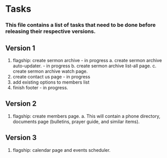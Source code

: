 # Tasks
### This file contains a list of tasks that need to be done before releasing their respective versions.

## Version 1
1. flagship: create sermon archive - in progress
    a. create sermon archive auto-updater. - in progress
    b. create sermon archive list-all page.
    c. create sermon archive watch page.
2. create contact us page - in progress
3. add existing options to members list
4. finish footer - in progress.

## Version 2
1. flagship: create members page.
    a. This will contain a phone directory, documents page (bulletins, prayer guide, and similar items).

## Version 3
1. flagship: calendar page and events scheduler.